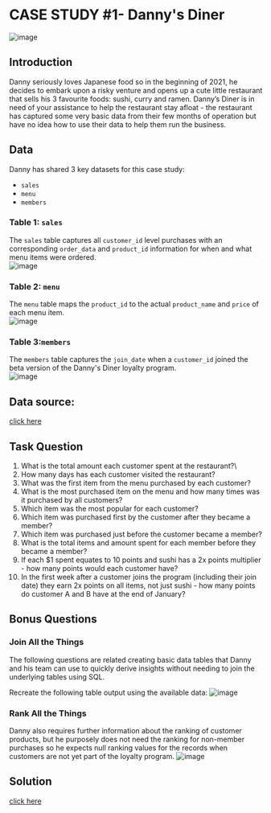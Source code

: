 # CASE STUDY #1- Danny's Diner
![image](https://github.com/user-attachments/assets/d6e0568c-411b-41a5-ae72-ea836f30556c)

## Introduction 
Danny seriously loves Japanese food so in the beginning of 2021, he decides to embark upon a risky venture and opens up a cute little restaurant that sells his 3 favourite foods: sushi, curry and ramen.
Danny’s Diner is in need of your assistance to help the restaurant stay afloat - the restaurant has captured some very basic data from their few months of operation but have no idea how to use their data to help them run the business.

## Data
Danny has shared 3 key datasets for this case study:
- `sales`
- `menu`
- `members`

### Table 1: `sales`
The `sales` table captures all `customer_id` level purchases with an corresponding `order_data` and `product_id` information for when and what menu items were ordered.\
![image](https://github.com/user-attachments/assets/53ed3894-33b7-4c66-b835-db1bdc9cb86f)

### Table 2: `menu`
The `menu` table maps the `product_id` to the actual `product_name` and `price` of each menu item.\
![image](https://github.com/user-attachments/assets/f87745f5-52e2-4d2a-85f1-c451158517e5)

### Table 3:`members`
The `members` table captures the `join_date` when a `customer_id` joined the beta version of the Danny's Diner loyalty program.\
![image](https://github.com/user-attachments/assets/cc2e4c18-5d4a-4aa0-bc29-504085aed986)

## Data source: 
 [click here](https://8weeksqlchallenge.com/case-study-1/)

## Task Question
1. What is the total amount each customer spent at the restaurant?\
2. How many days has each customer visited the restaurant?
3. What was the first item from the menu purchased by each customer?
4. What is the most purchased item on the menu and how many times was it purchased by all customers?
5. Which item was the most popular for each customer?
6. Which item was purchased first by the customer after they became a member?
7. Which item was purchased just before the customer became a member?
8. What is the total items and amount spent for each member before they became a member?
9. If each $1 spent equates to 10 points and sushi has a 2x points multiplier - how many points would each customer have?
10. In the first week after a customer joins the program (including their join date) they earn 2x points on all items, not just sushi - how many points do customer A and B have at the end of January?

## Bonus Questions
### Join All the Things
The following questions are related creating basic data tables that Danny and his team can use to quickly derive insights without needing to join the underlying tables using SQL.

Recreate the following table output using the available data:
![image](https://github.com/user-attachments/assets/16bac1cd-f733-4b82-8b27-8691a1569802)

### Rank All the Things 
Danny also requires further information about the ranking of customer products, but he purposely does not need the ranking for non-member purchases so he expects null ranking values for the records when customers are not yet part of the loyalty program.
![image](https://github.com/user-attachments/assets/475b3918-193b-43fb-82bb-e9ee7ca285d3)

## Solution 
[click here](https://github.com/BiruktawitY/8-week-SQL-challenge/blob/main/Case%20Study%20%231%20-%20Danny's%20Diner/Solution.md)










